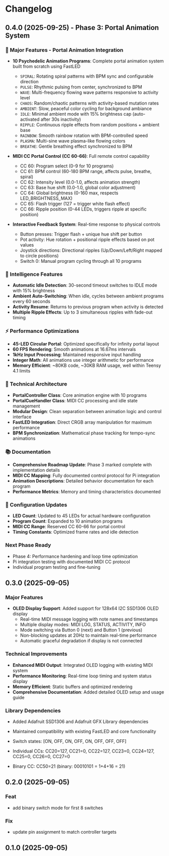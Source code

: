 # Changelog

## 0.4.0 (2025-09-25) - Phase 3: Portal Animation System

### 🎨 Major Features - Portal Animation Integration

- **10 Psychedelic Animation Programs**: Complete portal animation system built from scratch using FastLED
  - `SPIRAL`: Rotating spiral patterns with BPM sync and configurable direction
  - `PULSE`: Rhythmic pulsing from center, synchronized to BPM
  - `WAVE`: Multi-frequency flowing wave patterns responsive to activity level
  - `CHAOS`: Random/chaotic patterns with activity-based mutation rates
  - `AMBIENT`: Slow, peaceful color cycling for background ambiance
  - `IDLE`: Minimal ambient mode with 15% brightness cap (auto-activated after 30s inactivity)
  - `RIPPLE`: Continuous ripple effects from random positions + ambient base
  - `RAINBOW`: Smooth rainbow rotation with BPM-controlled speed
  - `PLASMA`: Multi-sine wave plasma-like flowing colors
  - `BREATHE`: Gentle breathing effect synchronized to BPM

- **MIDI CC Portal Control (CC 60-66)**: Full remote control capability
  - CC 60: Program select (0-9 for 10 programs)
  - CC 61: BPM control (60-180 BPM range, affects pulse, breathe, spiral)
  - CC 62: Intensity level (0.0-1.0, affects animation strength)
  - CC 63: Base hue shift (0.0-1.0, global color adjustment)
  - CC 64: Global brightness (0-160 max, respects LED_BRIGHTNESS_MAX)
  - CC 65: Flash trigger (127 = trigger white flash effect)
  - CC 66: Ripple position (0-44 LEDs, triggers ripple at specific position)

- **Interactive Feedback System**: Real-time response to physical controls
  - Button presses: Trigger flash + unique hue shift per button
  - Pot activity: Hue rotation + positional ripple effects based on pot values
  - Joystick directions: Directional ripples (Up/Down/Left/Right mapped to circle positions)
  - Switch 0: Manual program cycling through all 10 programs

### 🧠 Intelligence Features

- **Automatic Idle Detection**: 30-second timeout switches to IDLE mode with 15% brightness
- **Ambient Auto-Switching**: When idle, cycles between ambient programs every 60 seconds
- **Activity Resume**: Returns to previous program when activity is detected
- **Multiple Ripple Effects**: Up to 3 simultaneous ripples with fade-out timing

### ⚡ Performance Optimizations

- **45-LED Circular Portal**: Optimized specifically for infinity portal layout
- **60 FPS Rendering**: Smooth animations at 16.67ms intervals
- **1kHz Input Processing**: Maintained responsive input handling
- **Integer Math**: All animations use integer arithmetic for performance
- **Memory Efficient**: ~80KB code, ~30KB RAM usage, well within Teensy 4.1 limits

### 🔧 Technical Architecture

- **PortalController Class**: Core animation engine with 10 programs
- **PortalCueHandler Class**: MIDI CC processing and idle state management
- **Modular Design**: Clean separation between animation logic and control interface
- **FastLED Integration**: Direct CRGB array manipulation for maximum performance
- **BPM Synchronization**: Mathematical phase tracking for tempo-sync animations

### 📚 Documentation

- **Comprehensive Roadmap Update**: Phase 3 marked complete with implementation details
- **MIDI CC Mapping**: Fully documented control protocol for Pi integration
- **Animation Descriptions**: Detailed behavior documentation for each program
- **Performance Metrics**: Memory and timing characteristics documented

### 🔧 Configuration Updates

- **LED Count**: Updated to 45 LEDs for actual hardware configuration
- **Program Count**: Expanded to 10 animation programs
- **MIDI CC Range**: Reserved CC 60-66 for portal control
- **Timing Constants**: Optimized frame rates and idle detection

### Next Phase Ready

- Phase 4: Performance hardening and loop time optimization
- Pi integration testing with documented MIDI CC protocol
- Individual program testing and fine-tuning

## 0.3.0 (2025-09-05)

### Major Features

- **OLED Display Support**: Added support for 128x64 I2C SSD1306 OLED display
  - Real-time MIDI message logging with note names and timestamps
  - Multiple display modes: MIDI LOG, STATUS, ACTIVITY, INFO
  - Mode switching via Button 0 (next) and Button 1 (previous)
  - Non-blocking updates at 20Hz to maintain real-time performance
  - Automatic graceful degradation if display is not connected

### Technical Improvements

- **Enhanced MIDI Output**: Integrated OLED logging with existing MIDI system
- **Performance Monitoring**: Real-time loop timing and system status display
- **Memory Efficient**: Static buffers and optimized rendering
- **Comprehensive Documentation**: Added detailed OLED setup and usage guide

### Library Dependencies

- Added Adafruit SSD1306 and Adafruit GFX Library dependencies
- Maintained compatibility with existing FastLED and core functionality

- Switch states: [ON, OFF, ON, OFF, ON, OFF, OFF, OFF] 
- Individual CCs: CC20=127, CC21=0, CC22=127, CC23=0, CC24=127, CC25=0, CC26=0, CC27=0
- Binary CC: CC50=21 (binary: 00010101 = 1+4+16 = 21)

## 0.2.0 (2025-09-05)

### Feat

- add binary switch mode for first 8 switches

### Fix

- update pin assignment to match controller targets

## 0.1.0 (2025-09-05)
